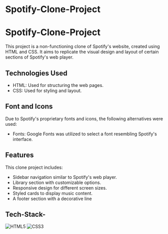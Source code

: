 # Spotify-Clone-Project
# Spotify-Clone-Project

This project is a non-functioning clone of Spotify's website, created using HTML and CSS. It aims to replicate the visual design and layout of certain sections of Spotify's web player.

## Technologies Used

- HTML: Used for structuring the web pages.
- CSS: Used for styling and layout.

## Font and Icons

Due to Spotify's proprietary fonts and icons, the following alternatives were used:

- Fonts: Google Fonts was utilized to select a font resembling Spotify's interface.

## Features

This clone project includes:

- Sidebar navigation similar to Spotify's web player.
- Library section with customizable options.
- Responsive design for different screen sizes.
- Styled cards to display music content.
- A footer section with a decorative line

## Tech-Stack-

<div align="left">
<img alt="HTML5" src="https://img.shields.io/badge/html5-%23E34F26.svg?style=for-the-badge&logo=html5&logoColor=white"/>
<img alt="CSS3" src="https://img.shields.io/badge/css3-%231572B6.svg?style=for-the-badge&logo=css3&logoColor=white"/> 
</div>

